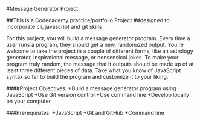 #Message Generator Project

##This is a Codecademy practice/portfolio Project
##designed to incorporate cli, javascript and git skills

For this project, you will build a message generator program. 
Every time a user runs a program, they should get a new, randomized 
output. You’re welcome to take the project in a couple of different forms, 
like an astrology generator, inspirational message, or nonsensical jokes. 
To make your program truly random, the message that it outputs should be 
made up of at least three different pieces of data. Take what you know of 
JavaScript syntax so far to build the program and customize it to your liking.

####Project Objectives:
+Build a message generator program using JavaScript
+Use Git version control
+Use command line
+Develop locally on your computer

###Prerequisites:
+JavaScript
+Git and GitHub
+Command line
